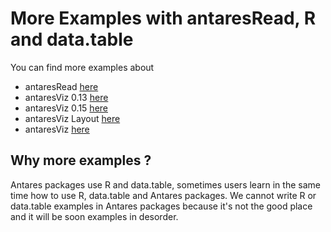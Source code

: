 # More Examples with antaresRead, R and data.table 

You can find more examples about 

- antaresRead [here](http://htmlpreview.github.io/?https://github.com/rte-antares-rpackage/antaresME/blob/master/antaresReadME.html)
- antaresViz 0.13 [here](http://rpubs.com/jalazawa/antaresViz013)
- antaresViz 0.15 [here](http://rpubs.com/jalazawa/antaresViz015)
- antaresViz Layout [here](http://rpubs.com/jalazawa/antaresVizLayout2)
- antaresViz [here](http://rpubs.com/jalazawa/406014)

## Why more examples ? 

Antares packages use R and data.table, sometimes users learn in the same time how to use R, data.table and Antares packages. We cannot write R or data.table examples in Antares packages because it's not the good place and it will be soon examples in desorder. 
